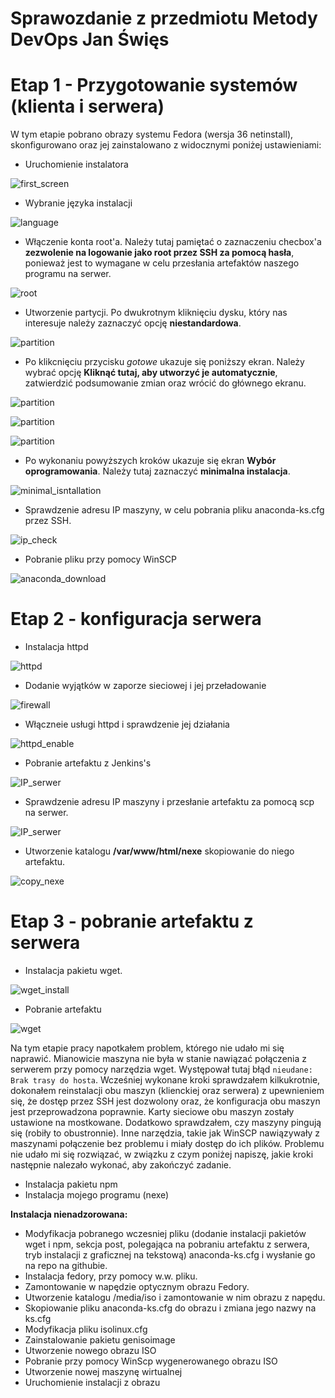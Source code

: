 # Sprawozdanie z przedmiotu Metody DevOps Jan Święs

# Etap 1 - Przygotowanie systemów (klienta i serwera)
W tym etapie pobrano obrazy systemu Fedora (wersja 36 netinstall), skonfigurowano oraz jej zainstalowano z widocznymi poniżej ustawieniami:

- Uruchomienie instalatora

![first_screen](pierwszy_ekran.png)

- Wybranie języka instalacji

![language](jezyk.png)

- Włączenie konta root'a. Należy tutaj pamiętać o zaznaczeniu checbox'a **zezwolenie na logowanie jako root przez SSH za pomocą hasła**, ponieważ jest to wymagane w celu przesłania artefaktów naszego programu na serwer.

![root](haslo_roota.png)

- Utworzenie partycji. Po dwukrotnym kliknięciu dysku, który nas interesuje należy zaznaczyć opcję **niestandardowa**.

![partition](miejsce_instalacji.png)

- Po klikcnięciu przycisku *gotowe* ukazuje się poniższy ekran. Należy wybrać opcję **Kliknąć tutaj, aby utworzyć je automatycznie**, zatwierdzić podsumowanie zmian oraz wrócić do głównego ekranu.

![partition](miejsce_instalacji_2.png)

![partition](miejsce_instalacji_3.png)

![partition](miejsce_instalacji_4.png)

- Po wykonaniu powyższych kroków ukazuje się ekran **Wybór oprogramowania**. Należy tutaj zaznaczyć **minimalna instalacja**.

![minimal_isntallation](minimalna_isntalacja.png)

- Sprawdzenie adresu IP maszyny, w celu pobrania pliku anaconda-ks.cfg przez SSH.

![ip_check](8.png)

- Pobranie pliku przy pomocy WinSCP

![anaconda_download](9.png)


# Etap 2 - konfiguracja serwera

- Instalacja httpd

![httpd](3.png)

- Dodanie wyjątków w zaporze sieciowej i jej przeładowanie

![firewall](4.png)

- Włączneie usługi httpd i sprawdzenie jej działania

![httpd_enable](5.png)

- Pobranie artefaktu z Jenkins's

![IP_serwer](1.png)

- Sprawdzenie adresu IP maszyny i przesłanie artefaktu za pomocą scp na serwer.

![IP_serwer](2.png)

- Utworzenie katalogu **/var/www/html/nexe** skopiowanie do niego artefaktu.

![copy_nexe](10.png)

# Etap 3 - pobranie artefaktu z serwera

- Instalacja pakietu wget.

![wget_install](6.png)

- Pobranie artefaktu

![wget](11.png)

Na tym etapie pracy napotkałem problem, którego nie udało mi się naprawić. Mianowicie maszyna nie była w stanie nawiązać połączenia z serwerem przy pomocy narzędzia wget. Występował tutaj błąd `nieudane: Brak trasy do hosta`. Wcześniej wykonane kroki sprawdzałem kilkukrotnie, dokonałem reinstalacji obu maszyn (klienckiej oraz serwera) z upewnieniem się, że dostęp przez SSH jest dozwolony oraz, że konfiguracja obu maszyn jest przeprowadzona poprawnie. Karty sieciowe obu maszyn zostały ustawione na mostkowane. Dodatkowo sprawdzałem, czy maszyny pingują się (robiły to obustronnie). Inne narzędzia, takie jak WinSCP nawiązywały z maszynami połączenie bez problemu i miały dostęp do ich plików. Problemu nie udało mi się rozwiązać, w związku z czym poniżej napiszę, jakie kroki następnie nalezało wykonać, aby zakończyć zadanie.

- Instalacja pakietu npm
- Instalacja mojego programu (nexe)

**Instalacja nienadzorowana:**

- Modyfikacja pobranego wczesniej pliku (dodanie instalacji pakietów wget i npm, sekcja post, polegająca na pobraniu artefaktu z serwera, tryb instalacji z graficznej na tekstową) anaconda-ks.cfg i wysłanie go na repo na githubie.
- Instalacja fedory, przy pomocy w.w. pliku.
- Zamontowanie w napędzie optycznym obrazu Fedory.
- Utworzenie katalogu /media/iso i zamontowanie w nim obrazu z napędu.
- Skopiowanie pliku anaconda-ks.cfg do obrazu i zmiana jego nazwy na ks.cfg
- Modyfikacja pliku isolinux.cfg
- Zainstalowanie pakietu genisoimage
- Utworzenie nowego obrazu ISO
- Pobranie przy pomocy WinScp wygenerowanego obrazu ISO
- Utworzenie nowej maszynę wirtualnej
- Uruchomienie instalacji z obrazu